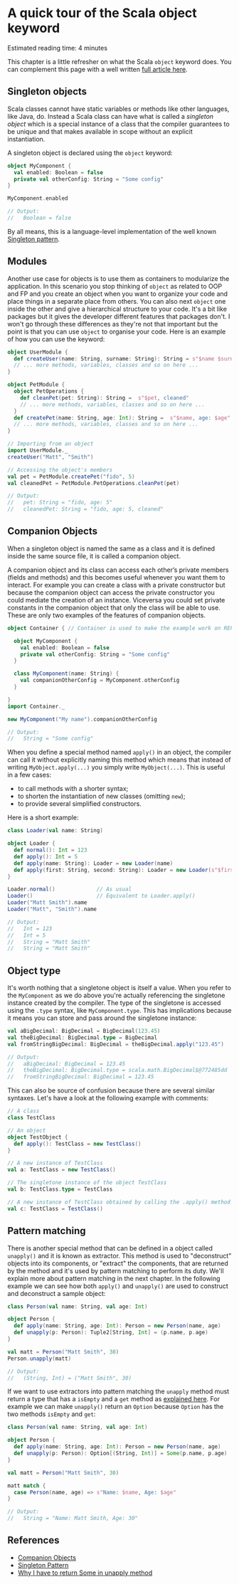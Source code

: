 # A quick tour of the Scala object keyword

Estimated reading time: 4 minutes

This chapter is a little refresher on what the Scala `object` keyword does. You can complement this
page with a well written [full article here][1].

## Singleton objects

Scala classes cannot have static variables or methods like other languages, like Java, do. Instead a
Scala class can have what is called a _singleton object_ which is a special instance of a class that
the compiler guarantees to be unique and that makes available in scope without an explicit
instantiation.

A singleton object is declared using the `object` keyword:

```scala
object MyComponent {
  val enabled: Boolean = false
  private val otherConfig: String = "Some config"
}

MyComponent.enabled

// Output:
//   Boolean = false
```

By all means, this is a language-level implementation of the well known [Singleton pattern][2].

## Modules

Another use case for objects is to use them as containers to modularize the application. In this
scenario you stop thinking of `object` as related to OOP and FP and you create an object when you
want to organize your code and place things in a separate place from others. You can also next
`object` one inside the other and give a hierarchical structure to your code. It's a bit like
packages but it gives the developer different features that packages don't. I won't go through these
differences as they're not that important but the point is that you can use `object` to organise
your code. Here is an example of how you can use the keyword:

```scala
object UserModule {
  def createUser(name: String, surname: String): String = s"$name $surname"
  // ... more methods, variables, classes and so on here ...
}

object PetModule {
  object PetOperations {
    def cleanPet(pet: String): String =  s"$pet, cleaned"
    // ... more methods, variables, classes and so on here ...
  }
  def createPet(name: String, age: Int): String =  s"$name, age: $age"
  // ... more methods, variables, classes and so on here ...
}

// Importing from an object
import UserModule._
createUser("Matt", "Smith")

// Accessing the object's members
val pet = PetModule.createPet("fido", 5)
val cleanedPet = PetModule.PetOperations.cleanPet(pet)

// Output:
//   pet: String = "fido, age: 5"
//   cleanedPet: String = "fido, age: 5, cleaned"
```

## Companion Objects

When a singleton object is named the same as a class and it is defined inside the same source file,
it is called a companion object.

A companion object and its class can access each other’s private members (fields and methods) and
this becomes useful whenever you want them to interact. For example you can create a class with a
private constructor but because the companion object can access the private constructor you could
mediate the creation of an instance. Viceversa you could set private constants in the companion
object that only the class will be able to use. These are only two examples of the features of
companion objects.

```scala
object Container { // Container is used to make the example work on REPL

  object MyComponent {
    val enabled: Boolean = false
    private val otherConfig: String = "Some config"
  }

  class MyComponent(name: String) {
    val companionOtherConfig = MyComponent.otherConfig
  }

}
import Container._

new MyComponent("My name").companionOtherConfig

// Output:
//   String = "Some config"
```

When you define a special method named `apply()` in an object, the compiler can call it without
explicitly naming this method which means that instead of writing `MyObject.apply(...)` you simply
write `MyObject(...)`. This is useful in a few cases:

* to call methods with a shorter syntax;
* to shorten the instantiation of new classes (omitting `new`);
* to provide several simplified constructors.

Here is a short example:

```scala
class Loader(val name: String)

object Loader {
  def normal(): Int = 123
  def apply(): Int = 5
  def apply(name: String): Loader = new Loader(name)
  def apply(first: String, second: String): Loader = new Loader(s"$first $second")
}

Loader.normal()             // As usual
Loader()                    // Equivalent to Loader.apply()
Loader("Matt Smith").name
Loader("Matt", "Smith").name

// Output:
//   Int = 123
//   Int = 5
//   String = "Matt Smith"
//   String = "Matt Smith"
```

## Object type

It's worth nothing that a singletone object is itself a value. When you refer to the `MyComponent`
as we do above you're actually referencing the singletone instance created by the compiler. The type
of the singletone is accessed using the `.type` syntax, like `MyComponent.type`. This has
implications because it means you can store and pass around the singletone instance:

```scala
val aBigDecimal: BigDecimal = BigDecimal(123.45)
val theBigDecimal: BigDecimal.type = BigDecimal
val fromStringBigDecimal: BigDecimal = theBigDecimal.apply("123.45")

// Output:
//   aBigDecimal: BigDecimal = 123.45
//   theBigDecimal: BigDecimal.type = scala.math.BigDecimal$@772485dd
//   fromStringBigDecimal: BigDecimal = 123.45
```

This can also be source of confusion because there are several similar syntaxes. Let's have a look
at the following example with comments:

```scala
// A class
class TestClass

// An object
object TestObject {
  def apply(): TestClass = new TestClass()
}

// A new instance of TestClass
val a: TestClass = new TestClass()

// The singletone instance of the object TestClass
val b: TestClass.type = TestClass

// A new instance of TestClass obtained by calling the .apply() method on the object TestClass
val c: TestClass = TestClass()
```

## Pattern matching

There is another special method that can be defined in a object called `unapply()` and it is known
as extractor. This method is used to "deconstruct" objects into its components, or "extract" the
components, that are returned by the method and it's used by pattern matching to perform its duty.
We'll explain more about pattern matching in the next chapter. In the following example we can see
how both `apply()` and `unapply()` are used to construct and deconstruct a sample object:

```scala
class Person(val name: String, val age: Int)

object Person {
  def apply(name: String, age: Int): Person = new Person(name, age)
  def unapply(p: Person): Tuple2[String, Int] = (p.name, p.age)
}

val matt = Person("Matt Smith", 30)
Person.unapply(matt)

// Output:
//   (String, Int) = ("Matt Smith", 30)
```

If we want to use extractors into pattern matching the `unapply` method must return a type that has
a `isEmpty` and a `get` method as [explained here][3]. For example we can make `unapply()` return an
`Option` because `Option` has the two methods `isEmpty` and `get`:

```scala
class Person(val name: String, val age: Int)

object Person {
  def apply(name: String, age: Int): Person = new Person(name, age)
  def unapply(p: Person): Option[(String, Int)] = Some(p.name, p.age)
}

val matt = Person("Matt Smith", 30)

matt match {
  case Person(name, age) => s"Name: $name, Age: $age"
}

// Output:
//   String = "Name: Matt Smith, Age: 30"
```

## References

* [Companion Objects][1]
* [Singleton Pattern][2]
* [Why I have to return Some in unapply method][3]

[1]: https://hello-scala.com/409-scala-companion-objects.html
[2]: https://refactoring.guru/design-patterns/singleton
[3]: https://stackoverflow.com/a/46897645/1215156
